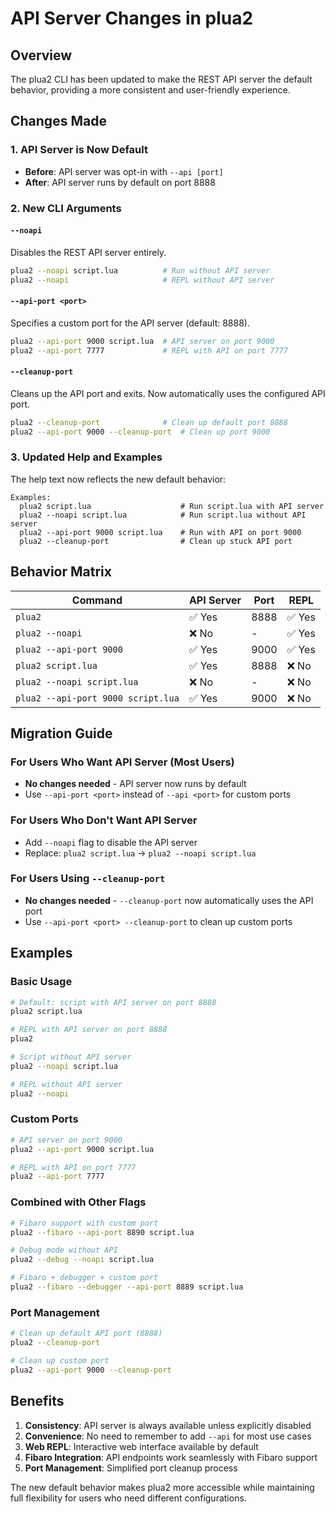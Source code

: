 # API Server Changes in plua2

## Overview

The plua2 CLI has been updated to make the REST API server the default behavior, providing a more consistent and user-friendly experience.

## Changes Made

### 1. API Server is Now Default
- **Before**: API server was opt-in with `--api [port]`
- **After**: API server runs by default on port 8888

### 2. New CLI Arguments

#### `--noapi`
Disables the REST API server entirely.
```bash
plua2 --noapi script.lua          # Run without API server
plua2 --noapi                     # REPL without API server
```

#### `--api-port <port>`
Specifies a custom port for the API server (default: 8888).
```bash
plua2 --api-port 9000 script.lua  # API server on port 9000
plua2 --api-port 7777             # REPL with API on port 7777
```

#### `--cleanup-port`
Cleans up the API port and exits. Now automatically uses the configured API port.
```bash
plua2 --cleanup-port              # Clean up default port 8888
plua2 --api-port 9000 --cleanup-port  # Clean up port 9000
```

### 3. Updated Help and Examples

The help text now reflects the new default behavior:
```
Examples:
  plua2 script.lua                    # Run script.lua with API server
  plua2 --noapi script.lua            # Run script.lua without API server
  plua2 --api-port 9000 script.lua    # Run with API on port 9000
  plua2 --cleanup-port                # Clean up stuck API port
```

## Behavior Matrix

| Command | API Server | Port | REPL |
|---------|------------|------|------|
| `plua2` | ✅ Yes | 8888 | ✅ Yes |
| `plua2 --noapi` | ❌ No | - | ✅ Yes |
| `plua2 --api-port 9000` | ✅ Yes | 9000 | ✅ Yes |
| `plua2 script.lua` | ✅ Yes | 8888 | ❌ No |
| `plua2 --noapi script.lua` | ❌ No | - | ❌ No |
| `plua2 --api-port 9000 script.lua` | ✅ Yes | 9000 | ❌ No |

## Migration Guide

### For Users Who Want API Server (Most Users)
- **No changes needed** - API server now runs by default
- Use `--api-port <port>` instead of `--api <port>` for custom ports

### For Users Who Don't Want API Server
- Add `--noapi` flag to disable the API server
- Replace: `plua2 script.lua` → `plua2 --noapi script.lua`

### For Users Using `--cleanup-port`
- **No changes needed** - `--cleanup-port` now automatically uses the API port
- Use `--api-port <port> --cleanup-port` to clean up custom ports

## Examples

### Basic Usage
```bash
# Default: script with API server on port 8888
plua2 script.lua

# REPL with API server on port 8888
plua2

# Script without API server
plua2 --noapi script.lua

# REPL without API server
plua2 --noapi
```

### Custom Ports
```bash
# API server on port 9000
plua2 --api-port 9000 script.lua

# REPL with API on port 7777
plua2 --api-port 7777
```

### Combined with Other Flags
```bash
# Fibaro support with custom port
plua2 --fibaro --api-port 8890 script.lua

# Debug mode without API
plua2 --debug --noapi script.lua

# Fibaro + debugger + custom port
plua2 --fibaro --debugger --api-port 8889 script.lua
```

### Port Management
```bash
# Clean up default API port (8888)
plua2 --cleanup-port

# Clean up custom port
plua2 --api-port 9000 --cleanup-port
```

## Benefits

1. **Consistency**: API server is always available unless explicitly disabled
2. **Convenience**: No need to remember to add `--api` for most use cases
3. **Web REPL**: Interactive web interface available by default
4. **Fibaro Integration**: API endpoints work seamlessly with Fibaro support
5. **Port Management**: Simplified port cleanup process

The new default behavior makes plua2 more accessible while maintaining full flexibility for users who need different configurations.
